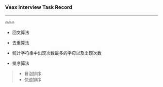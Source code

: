 ### Veax Interview Task Record

***

:fire::fire::fire:

- 回文算法

- 去重算法

- 统计字符串中出现次数最多的字母以及出现次数

- 排序算法
> - 冒泡排序
> - 快速排序
